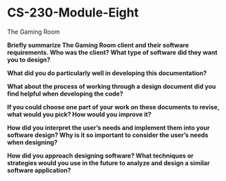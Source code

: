 # CS-230-Module-Eight
The Gaming Room

**Briefly summarize The Gaming Room client and their software requirements. Who was the client? What type of software did they want you to design?**

**What did you do particularly well in developing this documentation?**

**What about the process of working through a design document did you find helpful when developing the code?**

**If you could choose one part of your work on these documents to revise, what would you pick? How would you improve it?**

**How did you interpret the user’s needs and implement them into your software design? Why is it so important to consider the user’s needs when designing?**

**How did you approach designing software? What techniques or strategies would you use in the future to analyze and design a similar software application?**


